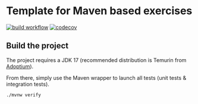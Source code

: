 # Template for Maven based exercises

[![build workflow](https://github.com/WahabBello/uml_grapher/actions/workflows/build.yml/badge.svg)](https://github.com/WahabBello/uml_grapher/actions)
[![codecov](https://codecov.io/gh/WahabBello/uml_grapher/branch/main/graph/badge.svg)](https://codecov.io/gh/WahabBello/uml_grapher)

## Build the project

The project requires a JDK 17 (recommended distribution is Temurin from [Adoptium](https://adoptium.net/)).

From there, simply use the Maven wrapper to launch all tests (unit tests & integration tests).

`./mvnw verify`
